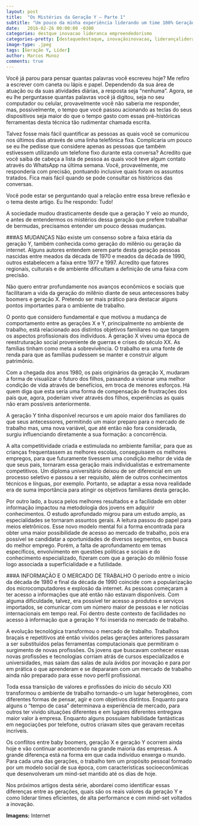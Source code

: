 ```yaml
---
layout: post
title:  "Os Mistérios da Geração Y – Parte 1"
subtitle: "Um pouco da minha experiência liderando um time 100% Geração Y de alta performance."
date:   2016-02-26 00:00:00 -0300
categories: destque inovacao lideranca empreendedorismo
categories-pretty: [destaquedestaque, inovaçãoinovacao, liderançalideranca, empreendedorismoempreendedorismo]
image-type: .jpeg
tags: [Geração Y, Líder]
author: Marcos Munoz
comments: true
---
```

Você já parou para pensar quantas palavras você escreveu hoje? Me refiro a escrever com caneta ou lápis e papel. Dependendo da sua área de atuação ou da suas atividades diárias, a resposta seja “nenhuma”. Agora, se eu lhe perguntasse quantas palavras você já digitou, seja no seu computador ou celular, provavelmente você não saberia me responder, mas, possivelmente, o tempo que você passou acionando as teclas do seus dispositivos seja maior do que o tempo gasto com essas pré-históricas ferramentas desta técnica tão rudimentar chamada escrita.

Talvez fosse mais fácil quantificar as pessoas as quais você se comunicou nos últimos dias através de uma linha telefônica fixa. Complicaria um pouco se eu lhe pedisse que considere apenas as pessoas que também estivessem utilizando um telefone fixo durante esta conversa? Acredito que você saiba de cabeça a lista de pessoa as quais você teve algum contato através do WhatsApp na última semana. Você, provavelmente, me responderia com precisão, pontuando inclusive quais foram os assuntos tratados. Fica mais fácil quando se pode consultar os históricos das conversas.

Você pode estar se perguntando qual a relação entre essa breve reflexão e o tema deste artigo. Eu lhe respondo: Tudo!

A sociedade mudou drasticamente desde que a geração Y veio ao mundo, e antes de entendermos os mistérios dessa geração que prefere trabalhar de bermudas, precisamos entender um pouco dessas mudanças.



###AS MUDANÇAS
Não existe um consenso sobre a faixa etária da geração Y, também conhecida como geração do milênio ou geração da internet. Alguns autores entendem serem parte desta geração pessoas nascidas entre meados da década de 1970 e meados da década de 1990, outros estabelecem a faixa entre 1977 e 1997. Acredito que fatores regionais, culturais e de ambiente dificultam a definição de uma faixa com precisão.

Não quero entrar profundamente nos avanços econômicos e sociais que facilitaram a vida da geração do milênio diante de seus antecessores baby boomers e geração X. Pretendo ser mais prático para destacar alguns pontos importantes para o ambiente de trabalho.

O ponto que considero fundamental e que motivou a mudança de comportamento entre as gerações X e Y, principalmente no ambiente de trabalho, está relacionado aos distintos objetivos familiares no que tangem os aspectos profissionais dos indivíduos. A geração X viveu uma época de reestruturação social proveniente de guerras e crises do século XX. As famílias tinham como meta a sobrevivência. O trabalho era uma fonte de renda para que as famílias pudessem se manter e construir algum patrimônio.

Com a chegada dos anos 1980, os pais originários da geração X, mudaram a forma de visualizar o futuro dos filhos, passando a visionar uma melhor condição de vida através de benefícios, em troca de menores esforços. Há quem diga que esta seria uma forma de compensação de frustrações dos pais que, agora, poderiam viver através dos filhos, experiências as quais não eram possíveis anteriormente.

A geração Y tinha disponível recursos e um apoio maior dos familiares do que seus antecessores, permitindo um maior preparo para o mercado de trabalho mas, uma nova variável, que até então não fora considerada, surgiu influenciando diretamente a sua formação: a concorrência.

A alta competitividade criada e estimulada no ambiente familiar, para que as crianças frequentassem as melhores escolas,  conseguissem os melhores empregos, para que futuramente tivessem uma condição melhor de vida de que seus pais, tornaram essa geração mais individualistas e extremamente competitivos. Um diploma universitário deixou de ser diferencial em um processo seletivo e passou a ser requisito, além de outros conhecimentos técnicos e línguas, por exemplo. Portanto, se adaptar a essa nova realidade era de suma importância para atingir os objetivos familiares desta geração.

Por outro lado, a busca pelos melhores resultados e a facilidade em obter informação impactou na metodologia dos jovens em adquirir conhecimentos. O estudo aprofundado migrou para um estudo amplo, as especialidades se tornaram assuntos gerais. A leitura passou do papel para meios eletrônicos. Esse novo modelo mental foi a forma encontrada para obter uma maior possibilidade de acesso ao mercado de trabalho, pois era possível se candidatar a oportunidades de diversos segmentos, em busca do melhor emprego. Porém, a falta de aprofundamento em temas específicos, envolvimento em questões políticas e sociais e do conhecimento especializado, fizeram com que a geração do milênio fosse logo associada a superficialidade e a futilidade.



###A INFORMAÇÃO E O MERCADO DE TRABALHO
O período entre o início da década de 1980 e final da década de 1990 coincide com a popularização dos microcomputadores e explosão da internet. As pessoas começaram a ter acesso a informações que até então não estavam disponíveis. Com alguma dificuldade, talvez, era possível ter acesso a produtos e serviços importados, se comunicar com um número maior de pessoas e ler notícias internacionais em tempo real. Foi dentro deste contexto de facilidades no acesso à informação que a geração Y foi inserida no mercado de trabalho.

A evolução tecnológica transformou o mercado de trabalho. Trabalhos braçais e repetitivos até então vividos pelas gerações anteriores passaram a ser substituídos pelas ferramentas computacionais que permitiram o surgimento de novas profissões. Os jovens que buscavam conhecer essas novas profissões e tecnologias corriam atrás de cursos especializados e universidades, mas saíam das salas de aula ávidos por inovação e para por em prática o que aprenderam e se depararam com um mercado de trabalho ainda não preparado para esse novo perfil profissional.

Toda essa transição de valores e profissões do início do século XXI transformou o ambiente de trabalho tornando-o um lugar heterogêneo, com diferentes formas de pensar, agir e com objetivos distintos. Enquanto para alguns o “tempo de casa” determinava a experiência de mercado, para outros ter vivido situações diferentes e em lugares diferentes entregava maior valor à empresa. Enquanto alguns possuíam habilidade fantásticas em negociações por telefone, outros criavam sites que geravam receitas incríveis.

Os conflitos entre baby boomers, geração X e geração Y ocorrem ainda hoje e vão continuar acontecendo na grande maioria das empresas. A grande diferença está na forma em que cada indivíduo enxerga o mundo. Para cada uma das gerações, o trabalho tem um propósito pessoal formado por um modelo social de sua época, com características socioeconômicas que desenvolveram um mind-set mantido até os dias de hoje.

Nos próximos artigos desta série, abordarei como identificar essas diferenças entre as gerações, quais são os reais valores da geração Y e como liderar times eficientes, de alta performance e com mind-set voltados a  inovação.

**Imagens:** Internet
